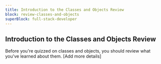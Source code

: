 ```yaml
---
title: Introduction to the Classes and Objects Review
block: review-classes-and-objects
superBlock: full-stack-developer
---
```


## Introduction to the Classes and Objects Review

Before you're quizzed on classes and objects, you should review what you've learned about them. [Add more details]
